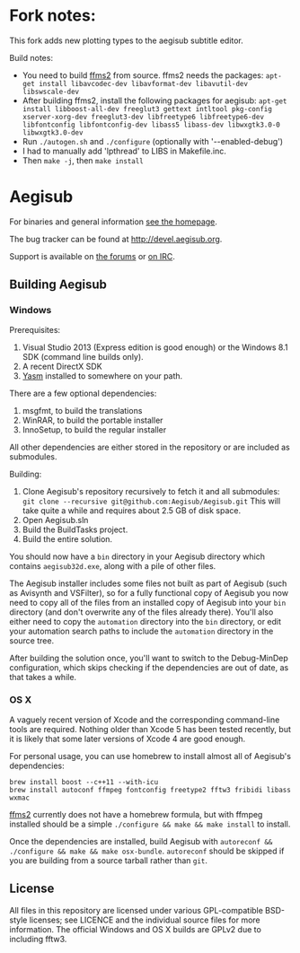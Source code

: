 # Fork notes:

This fork adds new plotting types to the aegisub subtitle editor.

Build notes:
- You need to build [ffms2](https://github.com/FFMS/ffms2) from source. ffms2 needs the packages: ```apt-get install libavcodec-dev libavformat-dev libavutil-dev libswscale-dev```
- After building ffms2, install the following packages for aegisub: ```apt-get install libboost-all-dev freeglut3 gettext intltool pkg-config xserver-xorg-dev freeglut3-dev libfreetype6 libfreetype6-dev libfontconfig libfontconfig-dev libass5 libass-dev libwxgtk3.0-0 libwxgtk3.0-dev```
- Run ```./autogen.sh``` and ```./configure``` (optionally with '--enabled-debug')
- I had to manually add 'lpthread' to  LIBS in Makefile.inc.
- Then ```make -j```, then ```make install```

# Aegisub

For binaries and general information [see the homepage](http://www.aegisub.org).

The bug tracker can be found at http://devel.aegisub.org.

Support is available on [the forums](http://forum.aegisub.org) or [on IRC](irc://irc.rizon.net/aegisub).

## Building Aegisub

### Windows

Prerequisites:

1. Visual Studio 2013 (Express edition is good enough) or the Windows 8.1 SDK (command line builds only).
2. A recent DirectX SDK
4. [Yasm](http://yasm.tortall.net/) installed to somewhere on your path.

There are a few optional dependencies:

1. msgfmt, to build the translations
2. WinRAR, to build the portable installer
3. InnoSetup, to build the regular installer

All other dependencies are either stored in the repository or are included as submodules.

Building:

1. Clone Aegisub's repository recursively to fetch it and all submodules: `git clone --recursive git@github.com:Aegisub/Aegisub.git` This will take quite a while and requires about 2.5 GB of disk space.
2. Open Aegisub.sln
3. Build the BuildTasks project.
4. Build the entire solution.

You should now have a `bin` directory in your Aegisub directory which contains `aegisub32d.exe`, along with a pile of other files.

The Aegisub installer includes some files not built as part of Aegisub (such as Avisynth and VSFilter), so for a fully functional copy of Aegisub you now need to copy all of the files from an installed copy of Aegisub into your `bin` directory (and don't overwrite any of the files already there).
You'll also either need to copy the `automation` directory into the `bin` directory, or edit your automation search paths to include the `automation` directory in the source tree.

After building the solution once, you'll want to switch to the Debug-MinDep configuration, which skips checking if the dependencies are out of date, as that takes a while.

### OS X

A vaguely recent version of Xcode and the corresponding command-line tools are required.
Nothing older than Xcode 5 has been tested recently, but it is likely that some later versions of Xcode 4 are good enough.

For personal usage, you can use homebrew to install almost all of Aegisub's dependencies:

	brew install boost --c++11 --with-icu
	brew install autoconf ffmpeg fontconfig freetype2 fftw3 fribidi libass wxmac

[ffms2](http://github.com/FFMS/ffms2) currently does not have a homebrew formula, but with ffmpeg installed should be a simple `./configure && make && make install` to install.

Once the dependencies are installed, build Aegisub with `autoreconf && ./configure && make && make osx-bundle`.
`autoreconf` should be skipped if you are building from a source tarball rather than `git`.

## License

All files in this repository are licensed under various GPL-compatible BSD-style licenses; see LICENCE and the individual source files for more information.
The official Windows and OS X builds are GPLv2 due to including fftw3.
